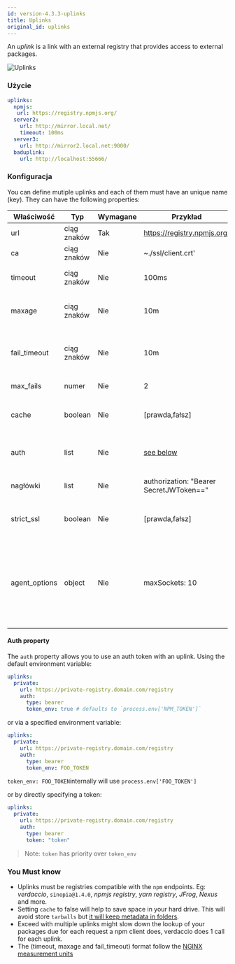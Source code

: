 ```yaml
---
id: version-4.3.3-uplinks
title: Uplinks
original_id: uplinks
---
```


An *uplink* is a link with an external registry that provides access to external packages.

![Uplinks](https://user-images.githubusercontent.com/558752/52976233-fb0e3980-33c8-11e9-8eea-5415e6018144.png)

### Użycie

```yaml
uplinks:
  npmjs:
   url: https://registry.npmjs.org/
  server2:
    url: http://mirror.local.net/
    timeout: 100ms
  server3:
    url: http://mirror2.local.net:9000/
  baduplink:
    url: http://localhost:55666/
```
### Konfiguracja

You can define mutiple uplinks and each of them must have an unique name (key). They can have the following properties:

| Właściwość    | Typ         | Wymagane | Przykład                                | Wsparcie  | Opis                                                                                                                                                                     | Domyślne   |
| ------------- | ----------- | -------- | --------------------------------------- | --------- | ------------------------------------------------------------------------------------------------------------------------------------------------------------------------ | ---------- |
| url           | ciąg znaków | Tak      | https://registry.npmjs.org/             | wszystkie | The registry url                                                                                                                                                         | npmjs      |
| ca            | ciąg znaków | Nie      | ~./ssl/client.crt'                      | wszystkie | SSL path certificate                                                                                                                                                     | No default |
| timeout       | ciąg znaków | Nie      | 100ms                                   | wszystkie | set new timeout for the request                                                                                                                                          | 30s        |
| maxage        | ciąg znaków | Nie      | 10m                                     | wszystkie | the time threshold to the cache is valid                                                                                                                                 | 2m         |
| fail_timeout  | ciąg znaków | Nie      | 10m                                     | wszystkie | defines max time when a request becomes a failure                                                                                                                        | 5m         |
| max_fails     | numer       | Nie      | 2                                       | wszystkie | limit maximun failure request                                                                                                                                            | 2          |
| cache         | boolean     | Nie      | [prawda,fałsz]                          | >= 2.1    | cache all remote tarballs in storage                                                                                                                                     | true       |
| auth          | list        | Nie      | [see below](uplinks.md#auth-property)   | >= 2.5    | assigns the header 'Authorization' [more info](http://blog.npmjs.org/post/118393368555/deploying-with-npm-private-modules)                                               | disabled   |
| nagłówki      | list        | Nie      | authorization: "Bearer SecretJWToken==" | wszystkie | list of custom headers for the uplink                                                                                                                                    | disabled   |
| strict_ssl    | boolean     | Nie      | [prawda,fałsz]                          | >= 3.0    | If true, requires SSL certificates be valid.                                                                                                                             | true       |
| agent_options | object      | Nie      | maxSockets: 10                          | >= 4.0.2  | options for the HTTP or HTTPS Agent responsible for managing uplink connection persistence and reuse [more info](https://nodejs.org/api/http.html#http_class_http_agent) | No default |

#### Auth property

The `auth` property allows you to use an auth token with an uplink. Using the default environment variable:

```yaml
uplinks:
  private:
    url: https://private-registry.domain.com/registry
    auth:
      type: bearer
      token_env: true # defaults to `process.env['NPM_TOKEN']`
```

or via a specified environment variable:

```yaml
uplinks:
  private:
    url: https://private-registry.domain.com/registry
    auth:
      type: bearer
      token_env: FOO_TOKEN
```

`token_env: FOO_TOKEN`internally will use `process.env['FOO_TOKEN']`

or by directly specifying a token:

```yaml
uplinks:
  private:
    url: https://private-registry.domain.com/registry
    auth:
      type: bearer
      token: "token"
```

> Note: `token` has priority over `token_env`

### You Must know

* Uplinks must be registries compatible with the `npm` endpoints. Eg: *verdaccio*, `sinopia@1.4.0`, *npmjs registry*, *yarn registry*, *JFrog*, *Nexus* and more.
* Setting `cache` to false will help to save space in your hard drive. This will avoid store `tarballs` but [it will keep metadata in folders](https://github.com/verdaccio/verdaccio/issues/391).
* Exceed with multiple uplinks might slow down the lookup of your packages due for each request a npm client does, verdaccio does 1 call for each uplink.
* The (timeout, maxage and fail_timeout) format follow the [NGINX measurement units](http://nginx.org/en/docs/syntax.html)
